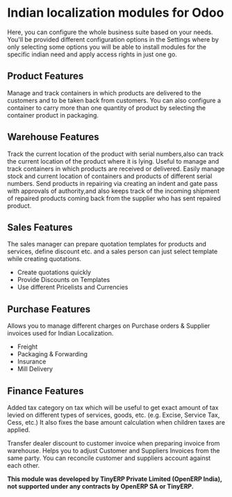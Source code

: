 Indian localization modules for Odoo
====================================

Here, you can configure the whole business suite based on your needs. You'll be provided different configuration options in the Settings where by only selecting some options you will be able to install modules for the specific indian need and apply access rights in just one go.

Product Features
----------------
Manage and track containers in which products are delivered to the customers and to be taken back from customers. You can also configure a container to carry more than one quantity of product by selecting the container product in packaging.

Warehouse Features
------------------
Track the current location of the product with serial numbers,also can track the current location of the product where it is lying.
Useful to manage and track containers in which products are received or delivered. Easily manage stock and current location of containers and products of different serial numbers.
Send products in repairing via creating an indent and gate pass with approvals of authority,and also keeps track of the incoming shipment of repaired products coming back from the supplier who has sent repaired product.

Sales Features
--------------
The sales manager can prepare quotation templates for products and services, define discount etc. and a sales person can just select template while creating quotations.
* Create quotations quickly
* Provide Discounts on Templates
* Use different Pricelists and Currencies


Purchase Features
-----------------
Allows you to manage different charges on Purchase orders & Supplier invoices used for Indian Localization.
* Freight
* Packaging & Forwarding
* Insurance
* Mill Delivery

Finance Features
----------------
Added tax category on tax which will be useful to get exact amount of tax levied on different types of services, goods, etc. (e.g. Excise, Service Tax, Cess, etc.) It also fixes the base amount calculation when children taxes are applied.

Transfer dealer discount to customer invoice when preparing invoice from warehouse.
Helps you to adjust Customer and Suppliers Invoices from the same party. You can reconcile customer and suppliers account against each other.

<b>This module was developed by TinyERP Private Limited (OpenERP India), not supported under any contracts by OpenERP SA or TinyERP.</b>
